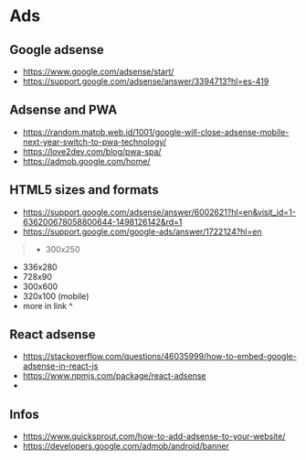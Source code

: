 # Ads

## Google adsense
- https://www.google.com/adsense/start/
- https://support.google.com/adsense/answer/3394713?hl=es-419

## Adsense and PWA
- https://random.matob.web.id/1001/google-will-close-adsense-mobile-next-year-switch-to-pwa-technology/
- https://love2dev.com/blog/pwa-spa/
- https://admob.google.com/home/

## HTML5 sizes and formats
- https://support.google.com/adsense/answer/6002621?hl=en&visit_id=1-636200678058800644-1498126142&rd=1
- https://support.google.com/google-ads/answer/1722124?hl=en

>- 300x250
- 336x280
- 728x90
- 300x600
- 320x100 (mobile)
- more in link ^

## React adsense
- https://stackoverflow.com/questions/46035999/how-to-embed-google-adsense-in-react-js
- https://www.npmjs.com/package/react-adsense
-

## Infos

- https://www.quicksprout.com/how-to-add-adsense-to-your-website/
- https://developers.google.com/admob/android/banner
